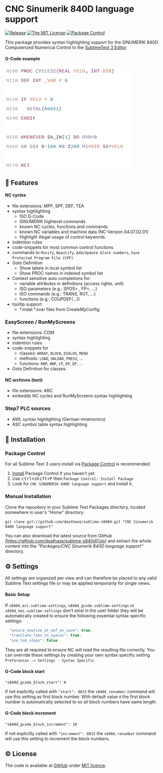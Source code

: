 # CNC Sinumerik 840D language support

[![Release](https://img.shields.io/github/tag/deathaxe/sublime-s840d.svg?style=flat-square)](https://github.com/deathaxe/sublime-s840d/releases)
[![The MIT License](https://img.shields.io/github/license/mashape/apistatus.svg?style=flat-square)](http://opensource.org/licenses/MIT)
[![Package Control](https://packagecontrol.herokuapp.com/downloads/CNC%20SINUMERIK%20840D%20language%20support.svg?style=flat-square)](https://packagecontrol.io/packages/CNC%20SINUMERIK%20840D%20language%20support)

This package provides syntax highlighting support for the SINUMERIK 840D
Computerized Numerical Control to the [SublimeText 3 Editor][1].


#### G-Code example

![gcode](example.jpg)


## 🚀 Features

#### NC cycles

  * file extensions: MPF, SPF, DEF, TEA
  * syntax highlighting
    - ISO G-Code
    - SINUMERIK highlevel commands
    - known NC cycles, functions and commands
    - known NC variables and machine data (NC-Version 04.07.02.01)
    - Highlight illegal usage of control keywords.
  * indention rules
  * code-snippets for most common control functions
  * commands to `Minify`, `Beautify`, `Add/Update block numbers`, `Save Protected Program File (CPF)`
  * Goto Definition
    - Show labels in local symbol list
    - Show PROC names in indexed symbol list
  * Context sensitive auto completions for:
    - variable attributes in definitions (access rights, unit)
    - ISO parameters (e.g.: SPOS= , FP=, ...)
    - ISO commands (e.g.: TRANS, ROT, ...)
    - functions (e.g.: COUPDEF(...))
  * tooltip support
    - \*.mdat \*.svar files from CreateMyConfig

### EasyScreen / RunMyScreens

  * file extensions: COM
  * syntax highlighting
  * indention rules
  * code-snippets for
    - classes: `ARRAY`, `BLOCK`, `DIALOG`, `MENU`
    - methods: `LOAD`, `UNLOAD`, `PRESS`, ...
    - functions: `RNP`, `WNP`, `CP`, `DP`, `EP`, ...
  * Goto Definition for classes.


#### NC archives (text)

  * file extensions: ARC
  * embedds NC cycles and RunMyScreens syntax highlighting


### Step7 PLC sources

  * AWL syntax highlighting (German mnemonics)
  * ASC symbol table syntax highlighting


## 💾 Installation

### Package Control

For all Sublime Text 3 users install via [Package Control][2] is recommended.

  1. [Install][3] Package Control if you haven't yet.
  2. Use <kbd>ctrl+shift+P</kbd> then `Package Control: Install Package`
  3. Look for `CNC SINUMERIK 840D language support` and install it.


### Manual Installation

Clone the repository in your Sublime Text Packages directory, located somewhere
in user's "Home" directory:

```shell
git clone git://github.com/deathaxe/sublime-s840d.git "CNC Sinumerik 840D language support"
```

You can also download the latest source from GitHub
[https://github.com/deathaxe/sublime-s840d][zip] and extract the whole content
into the _"Packages/CNC Sinumerik 840D language support"_ directory.


## ⚙ Settings

All settings are organized per view and can therefore be placed to any valid
Sublime Text settings file or may be applied temporarily for single views.


#### Basic Setup

If `s840d_arc.sublime-settings`, `s840d_gcode.sublime-settings` or
`s840d_hmi.sublime-settings` don't exist in the user folder they will be
automatically created to ensure the following essential syntax specific
settings:

```JavaScript
  "ensure_newline_at_eof_on_save": true,
  "translate_tabs_to_spaces": true,
  "use_tab_stops": false
```

They are all required to ensure NC will read the resulting file correctly. You
can override these settings by creating your own syntax specific setting
`Preferences -> Settings - Syntax Specific`


#### G-Code block start

`"s840d_gcode_block_start": 0`

If not explicitly called with `"start": 0815` the `s840d_renumber` command will
use this setting as first block number. With default value `0` the first block
number is automatically selected to so all block numbers have same length.


#### G-Code block increment

`"s840d_gcode_block_increment": 10`

If not explicitly called with `"increment": 0815` the `s840d_renumber` command
will use this setting to increment the block numbers.


## © License
The code is available at [GitHub][home] under [MIT licence][lic].


[home]: <https://github.com/deathaxe/sublime-s840d>
[zip]:  <https://github.com/deathaxe/sublime-s840d/archive/master.zip>
[lic]:  <https://github.com/deathaxe/sublime-s840d/blob/master/LICENSE>
[1]:    <http://www.sublimetext.com>
[2]:    <https://packagecontrol.io>
[3]:    <https://packagecontrol.io/installation>
